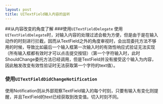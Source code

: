 ```yaml
---
layout: post
title: UITextField输入内容的监听
---
```

##从内容改变的角度了解
###使用`UITextFieldDelegate`
使用`UITextFieldDelegate`时，对输入内容的处理过滤会极为方便，但是由于是在输入动作的时刻进行拦截，因而从TextField之外的角度审视时，会出现委托方法不够用的时候，导致比如最后一个输入框第一次输入时的有效性响应式验证无法实现（所有输入框都有效时才可以点击提交按钮）（第一个字符输入时，此时ShouldChange委托方法已经调用，但是TextField并没有接受这个输入为内容，因此触发改变有效性验证时无法获取第一个字符的text值）。

### 使用`UITextFieldDidChangeNotification`
使用Notification则从外部观察TextField输入的每个时刻，只要有输入有变化则提醒，并且TextField的text已经获取到改变值。切入时刻不同。


